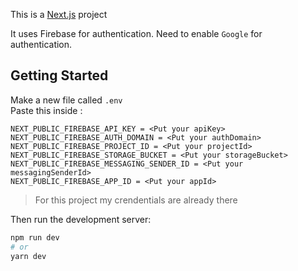 This is a [Next.js](https://nextjs.org/) project

It uses Firebase for authentication. Need to enable `Google` for authentication.

## Getting Started

Make a new file called `.env`\
Paste this inside :

```.env
NEXT_PUBLIC_FIREBASE_API_KEY = <Put your apiKey>
NEXT_PUBLIC_FIREBASE_AUTH_DOMAIN = <Put your authDomain>
NEXT_PUBLIC_FIREBASE_PROJECT_ID = <Put your projectId>
NEXT_PUBLIC_FIREBASE_STORAGE_BUCKET = <Put your storageBucket>
NEXT_PUBLIC_FIREBASE_MESSAGING_SENDER_ID = <Put your messagingSenderId>
NEXT_PUBLIC_FIREBASE_APP_ID = <Put your appId>
```

> For this project my crendentials are already there

Then run the development server:

```bash
npm run dev
# or
yarn dev
```
